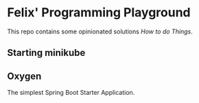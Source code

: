 # Felix' Programming Playground

This repo contains some opinionated solutions *How to do Things*.

## Starting minikube

## Oxygen

The simplest Spring Boot Starter Application.

